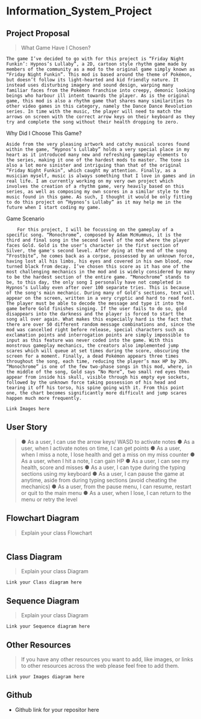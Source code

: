 # Information_System_Project

## Project Proposal

> What Game Have I Chosen?

	The game I’ve decided to go with for this project is “Friday Night Funkin’: Hypnos’s Lullaby”, a 2D, cartoon style rhythm game made by members of the community as a mod to the original game simply known as “Friday Night Funkin”. This mod is based around the theme of Pokémon, but doesn’t follow its light-hearted and kid friendly nature. It instead uses disturbing imagery and sound design, warping many familiar faces from the Pokémon franchise into creepy, demonic looking beings who harbour ill intent towards the player. As is the original game, this mod is also a rhythm game that shares many similarities to other video games in this category, namely the Dance Dance Revolution series. In time with the music, the player will need to match the arrows on screen with the correct arrow keys on their keyboard as they try and complete the song without their health dropping to zero.

Why Did I Choose This Game?

	Aside from the very pleasing artwork and catchy musical scores found within the game, “Hypnos’s Lullaby” holds a very special place in my heart as it introduced many new and refreshing gameplay elements to the series, making it one of the hardest mods to master. The tone is also a lot more sinister and intriguing than that of the original “Friday Night Funkin”, which caught my attention. Finally, as a musician myself, music is always something that I love in games and in real life. I am currently working on my very own project which involves the creation of a rhythm game, very heavily based on this series, as well as composing my own scores in a similar style to the music found in this game. As such, I thought it would be only fitting to do this project on “Hypnos’s Lullaby” as it may help me in the future when I start coding my game.

Game Scenario

		For this project, I will be focussing on the gameplay of a specific song. “Monochrome”, composed by Adam McHummus, it is the third and final song in the second level of the mod where the player faces Gold. Gold is the user’s character in the first section of Silver, the game's second level. After dying at the end of the song “Frostbite”, he comes back as a corpse, possessed by an unknown force, having lost all his limbs, his eyes and covered in his own blood, now turned black from decay. I’ve chosen this score as it has one of the most challenging mechanics in the mod and is widely considered by many to be the hardest section of the entire game. “Monochrome” stands to be, to this day, the only song I personally have not completed in Hypnos’s Lullaby even after over 100 separate tries. This is because of the song's main mechanic. During many of Gold’s sections, text will appear on the screen, written in a very cryptic and hard to read font. The player must be able to decode the message and type it into the game before Gold finishes singing. If the user fails to do so, gold disappears into the darkness and the player is forced to start the song all over again. What makes this especially hard is the fact that there are over 50 different random message combinations and, since the mod was cancelled right before release, special characters such as exclamation points and interrogation points are simply impossible to input as this feature was never coded into the game. With this monstrous gameplay mechanics, the creators also implemented jump scares which will queue at set times during the score, obscuring the screen for a moment. Finally, a dead Pokémon appears three times throughout the song, each time, reducing the player’s max HP by 20%. “Monochrome” is one of the few two-phase songs in this mod, where, in the middle of the song, Gold says “No More”, two small red eyes then appear from inside his skull, visible through his empty eye sockets, followed by the unknown force taking possession of his head and tearing it off his torso, his spine going with it. From this point one, the chart becomes significantly more difficult and jump scares happen much more frequently.


`Link Images here`

## User Story

> ●	As a user, I can use the arrow keys/ WASD to activate notes
●	As a user, when I activate notes on time, I can get points
●	As a user, when I miss a note, I lose health and get a miss on my miss counter
●	As a user, when I hit a note, I can gain HP
●	As a user, I can see my health, score and misses
●	As a user, I can type during the typing sections using my keyboard
●	As a user, I can pause the game at anytime, aside from during typing sections (avoid cheating the mechanics)
●	As a user, from the pause menu, I can resume, restart or quit to the main menu
●	As a user, when I lose, I can return to the menu or retry the level


## Flowchart Diagram

>Explain your class Flowchart

![]()

## Class Diagram

>Explain your class Diagram

`Link your Class diagram here`  

## Sequence Diagram

>Explain your class Diagram

`Link your Sequence diagram here`  

## Other Resources

>If you have any other resources you want to add, like images, or links to other resources across the web please feel free to add them.

`Link your Images diagram here`  

## Github

- Github link for your repositor here  
